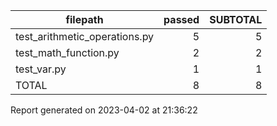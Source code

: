 |           filepath            | passed | SUBTOTAL |
| ----------------------------- | -----: | -------: |
| test_arithmetic_operations.py |      5 |        5 |
| test_math_function.py         |      2 |        2 |
| test_var.py                   |      1 |        1 |
| TOTAL                         |      8 |        8 |
Report generated on 2023-04-02 at 21:36:22
